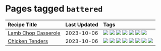 # Pages tagged `battered`

|Recipe Title|Last Updated|Tags
|:---|:---|:---|
|[Lamb Chop Casserole](../recipes/lambchopcasserole.md)|2023-10-06|[![](https://img.shields.io/badge/tag-aussie-d4602a)](../tags/aussie.md) [![](https://img.shields.io/badge/tag-baked-e2596)](../tags/baked.md) [![](https://img.shields.io/badge/tag-battered-acaf3f)](../tags/battered.md) [![](https://img.shields.io/badge/tag-casserole-eadebe)](../tags/casserole.md) [![](https://img.shields.io/badge/tag-family-b6c680)](../tags/family.md) [![](https://img.shields.io/badge/tag-fried-208450)](../tags/fried.md) [![](https://img.shields.io/badge/tag-lamb-9acea8)](../tags/lamb.md)|
|[Chicken Tenders](../recipes/chickentenders.md)|2023-10-06|[![](https://img.shields.io/badge/tag-airfryer-6d71)](../tags/airfryer.md) [![](https://img.shields.io/badge/tag-amazing-e5c1d4)](../tags/amazing.md) [![](https://img.shields.io/badge/tag-battered-acaf3f)](../tags/battered.md) [![](https://img.shields.io/badge/tag-chicken-f47a18)](../tags/chicken.md) [![](https://img.shields.io/badge/tag-crumbed-da139a)](../tags/crumbed.md) [![](https://img.shields.io/badge/tag-messy-13fda6)](../tags/messy.md) [![](https://img.shields.io/badge/tag-mine-9fef19)](../tags/mine.md) [![](https://img.shields.io/badge/tag-sides-062ab)](../tags/sides.md)|